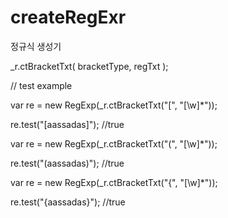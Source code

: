 # createRegExr
정규식 생성기

_r.ctBracketTxt( bracketType, regTxt );

// test example

var re = new RegExp(_r.ctBracketTxt("[", "[\\w]*"));

re.test("[aassadas]");
//true

var re = new RegExp(_r.ctBracketTxt("(", "[\\w]*"));

re.test("(aassadas)");
//true

var re = new RegExp(_r.ctBracketTxt("{", "[\\w]*"));

re.test("{aassadas}");
//true
